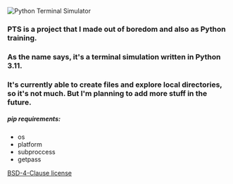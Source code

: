 ![Python Terminal Simulator]([https://lh3.googleusercontent.com/kDxtuJ-jFQu1xSTZXJqdYUAL2xUesLnh9RtRQVbJTcCTShDmXbFto03PnTFf-Lf1141ri9GZN1gVzvBAkVjErIhDlok34KKBp5dEF-tGBE2kOG0j2dh-iCQwNADvSOwiCpNGeeb1DVbYBjWIqByBh6Z62A0foUmoAUvHmKP48_l6lf6RWHYpAuTzE4dP8XNaWsX_V7HoWV-6fgR9BCzbnRehlUSrfBS1FAk3s9xPGgsVjbbkCWM9NqSV-ewhyN99F4bANk7VAFQDipTJUki8RwPGZct7bMXg49NQQ-gwnhHjxR97dwF8HW_bxl-vBgYS5YrMkA0Hn7YmOT-YFC2mfmd5A8dKr5Bw1wDXRs7Qae715WnO6l6T2j8S4whiZxOkiIAfV-qf1GWuGOgCzyZuD5wDqmOc6h1bxKo9KBMmzt-DM5GkcoCP6EaCEpuW_xF-rSuC7wxjb9vT-gJnkyJ1ykFJA3C_6gg77aRuJV1VlQxCh02cyJmfM4-Cj-wP6bV1l286nWg-I60CS8HjThk_tpxCqES2q3fV-8V25ukuPaYPEGcYISzyDZGQ5vVXX35dO4S4R7Ooi25Va32BEudN8fu-gFbajUAPLotxev9CMr667hm-VOd6rbHDNNUaCB-Oj5fb5mkVR63C1OPw8oKp_-K1d62r1Jr1-AQDJ6O-6bB1LLxRdOsaVACWQ4l_A87P_kj_hakwDuGdN_WuBiKdgChOtZrJHnAEQQkKumperl2I601CPVWsCjmbX4N2ECikGg9FePnEJTbsPgXudYCDaQYghGIMrKNHpSEABXBtUoRlp6TIFdAbwGVy-BGhrwPfF-wUy6hrfB8_OPZyV-hMH8pymWWuHYTT-v-UA6KFRPaLM-NwBVmztDKuvUbpGQ7PN0GYhGvqlmVX9a4OCxLXUmkAszn_vYfnERJzfQW7V76g=w1200-h399-no?authuser=0])
### PTS is a project that I made out of boredom and also as Python training.
### As the name says, it's a terminal simulation written in Python 3.11.
### It's currently able to create files and explore local directories, so it's not much. But I'm planning to add more stuff in the future.

##### pip requirements:
- os
- platform
- subproccess
- getpass

[BSD-4-Clause license](LICENSE)
